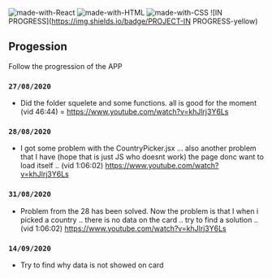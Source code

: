 ![made-with-React](https://img.shields.io/badge/Made%20with-REACT-1f425f.svg)
![made-with-HTML](https://img.shields.io/badge/Made%20with-HTML-1f425f.svg)
![made-with-CSS](https://img.shields.io/badge/Made%20with-CSS-1f425f.svg)
![IN PROGRESS](https://img.shields.io/badge/PROJECT-IN PROGRESS-yellow)

## Progession

Follow the progression of the APP

### `27/08/2020`

- Did the folder squelete and some  functions. all is good for the moment (vid 46:44) = https://www.youtube.com/watch?v=khJlrj3Y6Ls

### `28/08/2020`

- I got some problem with the CountryPicker.jsx ... also another problem that I have (hope that is just JS who doesnt work) the page donc want to load itself .. (vid 1:06:02) https://www.youtube.com/watch?v=khJlrj3Y6Ls

### `31/08/2020`

- Problem from the 28 has been solved. Now the problem is that I when i picked a country .. there is no data on the card .. try to find a solution .. (vid 1:06:02) https://www.youtube.com/watch?v=khJlrj3Y6Ls

### `14/09/2020`

- Try to find why data is not showed on card 






